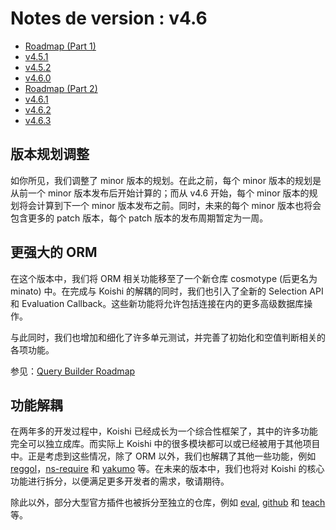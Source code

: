 # Notes de version : v4.6

- [Roadmap (Part 1)](https://github.com/koishijs/koishi/issues/578)
- [v4.5.1](https://github.com/koishijs/koishi/releases/tag/4.5.1)
- [v4.5.2](https://github.com/koishijs/koishi/releases/tag/4.5.2)
- [v4.6.0](https://github.com/koishijs/koishi/releases/tag/4.6.0)
- [Roadmap (Part 2)](https://github.com/koishijs/koishi/issues/615)
- [v4.6.1](https://github.com/koishijs/koishi/releases/tag/4.6.1)
- [v4.6.2](https://github.com/koishijs/koishi/releases/tag/4.6.2)
- [v4.6.3](https://github.com/koishijs/koishi/releases/tag/4.6.3)

## 版本规划调整

如你所见，我们调整了 minor 版本的规划。在此之前，每个 minor 版本的规划是从前一个 minor 版本发布后开始计算的；而从 v4.6 开始，每个 minor 版本的规划将会计算到下一个 minor 版本发布之前。同时，未来的每个 minor 版本也将会包含更多的 patch 版本，每个 patch 版本的发布周期暂定为一周。

## 更强大的 ORM

在这个版本中，我们将 ORM 相关功能移至了一个新仓库 cosmotype (后更名为 minato) 中。在完成与 Koishi 的解耦的同时，我们也引入了全新的 Selection API 和 Evaluation Callback。这些新功能将允许包括连接在内的更多高级数据库操作。

与此同时，我们也增加和细化了许多单元测试，并完善了初始化和空值判断相关的各项功能。

参见：[Query Builder Roadmap](https://github.com/koishijs/koishi/issues/595)

## 功能解耦

在两年多的开发过程中，Koishi 已经成长为一个综合性框架了，其中的许多功能完全可以独立成库。而实际上 Koishi 中的很多模块都可以或已经被用于其他项目中。正是考虑到这些情况，除了 ORM 以外，我们也解耦了其他一些功能，例如 [reggol](https://github.com/shigma/reggol)，[ns-require](https://github.com/shigma/ns-require) 和 [yakumo](https://github.com/shigma/yakumo) 等。在未来的版本中，我们也将对 Koishi 的核心功能进行拆分，以便满足更多开发者的需求，敬请期待。

除此以外，部分大型官方插件也被拆分至独立的仓库，例如 [eval](https://github.com/koishijs/koishi-plugin-eval), [github](https://github.com/koishijs/koishi-plugin-github) 和 [teach](https://github.com/koishijs/koishi-plugin-dialogue) 等。
